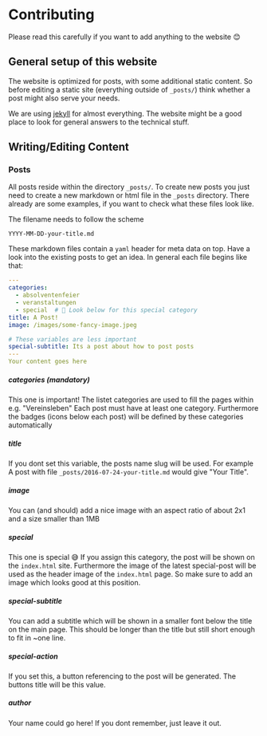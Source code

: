 # Contributing

Please read this carefully if you want to add anything to the website 😊

## General setup of this website

The website is optimized for posts, with some additional static content.
So before editing a static site (everything outside of `_posts/`) think whether
a post might also serve your needs.

We are using [jekyll](https://jekyllrb.com) for almost everything. The website
might be a good place to look for general answers to the technical stuff.

## Writing/Editing Content

### Posts

All posts reside within the directory `_posts/`.
To create new posts you just need to create a new markdown or html file in the
`_posts` directory. There already are some examples, if you want to check
what these files look like.

The filename needs to follow the scheme
```
YYYY-MM-DD-your-title.md
```

These markdown files contain a `yaml` header for meta data on top.
Have a look into the existing posts to get an idea. In general each file
begins like that:
``` YAML
---
categories:
  - absolventenfeier
  - veranstaltungen
  - special  # 👀 Look below for this special category
title: A Post!
image: /images/some-fancy-image.jpeg

# These variables are less important
special-subtitle: Its a post about how to post posts
---
Your content goes here
```
##### categories (mandatory)
This one is important! The listet categories are used to fill the pages within
e.g. "Vereinsleben" Each post must have at least one category.  Furthermore the
badges (icons below each post) will be defined by these categories
automatically

##### title
If you dont set this variable, the posts name slug will be used. For example
A post with file `_posts/2016-07-24-your-title.md` would give "Your Title".

##### image
You can (and should) add a nice image
with an aspect ratio of about 2x1 and
a size smaller than 1MB

##### special
This one is special 😅 If you assign this category, the post will be shown
on the `index.html` site. Furthermore the image of the latest special-post
will be used as the header image of the `index.html` page. So make sure
to add an image which looks good at this position.

##### special-subtitle
You can add a subtitle which will be shown in a smaller font below the title on
the main page. This should be longer than the title but still short enough to
fit in ~one line.

##### special-action
If you set this, a button referencing to the post will be generated. The
buttons title will be this value.

##### author
Your name could go here! If you dont remember, just leave it out.
